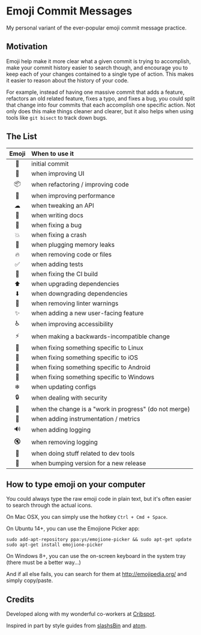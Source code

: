# Emoji Commit Messages

My personal variant of the ever-popular emoji commit message practice.

## Motivation

Emoji help make it more clear what a given commit is trying to accomplish,
make your commit history easier to search though, and encourage you
to keep each of your changes contained to a single type of action.
This makes it easier to reason about the history of your code.

For example, instead of having one massive commit that adds a feature,
refactors an old related feature, fixes a typo, and fixes a bug,
you could split that change into four commits that each accomplish
one specific action. Not only does this make things cleaner and clearer,
but it also helps when using tools like `git bisect` to track down bugs.

## The List

| Emoji | When to use it |
|:-----:|:-------------- |
| 🎉 | initial commit |
| 🎨 | when improving UI |
| 📦 | when refactoring / improving code |
| 🐎 | when improving performance |
| ☁ | when tweaking an API |
| 📝 | when writing docs |
| 🐛 | when fixing a bug |
| 💥 | when fixing a crash |
| 🚱 | when plugging memory leaks |
| 🔥 | when removing code or files |
| ✅ | when adding tests |
| 💚 | when fixing the CI build |
| ⬆ | when upgrading dependencies |
| ⬇ | when downgrading dependencies |
| 👕 | when removing linter warnings |
| ✨ | when adding a new user-facing feature |
| ♿ | when improving accessibility |
| ⚡ | when making a backwards-incompatible change |
| 🐧 | when fixing something specific to Linux |
| 🍎 | when fixing something specific to iOS |
| 🤖 | when fixing something specific to Android |
| 🏁 | when fixing something specific to Windows |
| ❄ | when updating configs |
| 🔒 | when dealing with security |
| 🚧 | when the change is a "work in progress" (do not merge) |
| 📡 | when adding instrumentation / metrics |
| 🔊 | when adding logging |
| 🔇 | when removing logging |
| 🚀 | when doing stuff related to dev tools |
| 💎 | when bumping version for a new release |

## How to type emoji on your computer

You could always type the raw emoji code in plain text,
but it's often easier to search through the actual icons.

On Mac OSX, you can simply use the hotkey `Ctrl + Cmd + Space`.

On Ubuntu 14+, you can use the Emojione Picker app:

```console
sudo add-apt-repository ppa:ys/emojione-picker && sudo apt-get update
sudo apt-get install emojione-picker
```

On Windows 8+, you can use the on-screen keyboard in the system tray (there must be a better way...)

And if all else fails, you can search for them at <http://emojipedia.org/>
and simply copy/paste.

## Credits

Developed along with my wonderful co-workers at [Cribspot](https://www.cribspot.com/).

Inspired in part by style guides from [slashsBin](https://github.com/slashsBin/styleguide-git-commit-message#suggested-emojis) and [atom](https://github.com/atom/atom/blob/master/CONTRIBUTING.md#git-commit-messages).
